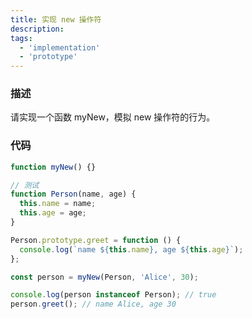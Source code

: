 ```yaml
---
title: 实现 new 操作符
description:
tags:
  - 'implementation'
  - 'prototype'
---
```


### 描述

请实现一个函数 myNew，模拟 new 操作符的行为。

### 代码

```js
function myNew() {}

// 测试
function Person(name, age) {
  this.name = name;
  this.age = age;
}

Person.prototype.greet = function () {
  console.log(`name ${this.name}, age ${this.age}`);
};

const person = myNew(Person, 'Alice', 30);

console.log(person instanceof Person); // true
person.greet(); // name Alice, age 30
```
